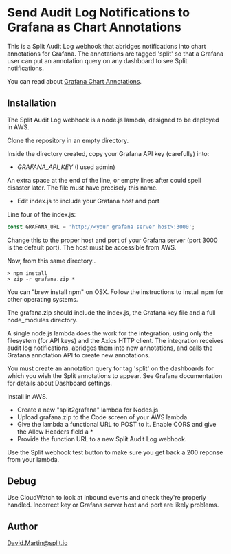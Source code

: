 # Send Audit Log Notifications to Grafana as Chart Annotations

This is a Split Audit Log webhook that abridges notifications into chart annotations for Grafana.  The annotations are tagged 'split' so that a Grafana user can put an annotation query on any dashboard to see Split notifications.

You can read about [Grafana Chart Annotations](https://grafana.com/docs/grafana/latest/developers/http_api/annotations/).

## Installation

The Split Audit Log webhook is a node.js lambda, designed to be deployed in AWS.

Clone the repository in an empty directory.  

Inside the directory created, copy your Grafana API key (carefully) into:

 - *GRAFANA_API_KEY* (I used admin)

An extra space at the end of the line, or empty lines after could spell disaster later.
The file must have precisely this name.

 - Edit index.js to include your Grafana host and port

Line four of the index.js:

```javascript
const GRAFANA_URL = 'http://<your grafana server host>:3000';
```

Change this to the proper host and port of your Grafana server (port 3000 is the default port).  The host must be accessible from AWS.

Now, from this same directory..

```
> npm install 
> zip -r grafana.zip *
```

You can "brew install npm" on OSX.  Follow the instructions to install npm for other operating systems.

The grafana.zip should include the index.js, the Grafana key file and a full node_modules directory.

A single node.js lambda does the work for the integration, using only the filesystem (for API keys) and the Axios HTTP client.  The integration receives audit log notifications, abridges them into new annotations, and calls the Grafana annotation API to create new annotations.

You must create an annotation query for tag 'split' on the dashboards for which you wish the Split annotations to appear.  See Grafana documentation for details about Dashboard settings. 

Install in AWS.  
 - Create a new "split2grafana" lambda for Nodes.js
 - Upload grafana.zip to the Code screen of your AWS lambda.  
 - Give the lambda a functional URL to POST to it.  Enable CORS and give the Allow Headers field a *  
 - Provide the function URL to a new Split Audit Log webhook.

Use the Split webhook test button to make sure you get back a 200 reponse from your lambda.

## Debug

Use CloudWatch to look at inbound events and check they're properly handled. Incorrect key or Grafana server host and port are likely problems. 

## Author

David.Martin@split.io
